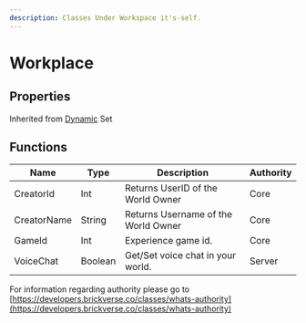```yaml
---
description: Classes Under Workspace it's-self.
---
```


# Workplace

## Properties

Inherited from [Dynamic](https://docs.brickverse.co/bricklua-lua-references-manual/dymanic) Set

## Functions

| Name        | Type    | Description                         | Authority |
| ----------- | ------- | ----------------------------------- | --------- |
| CreatorId   | Int     | Returns UserID of the World Owner   | Core      |
| CreatorName | String  | Returns Username of the World Owner | Core      |
| GameId      | Int     | Experience game id.                 | Core      |
| VoiceChat   | Boolean | Get/Set voice chat in your world.   | Server    |

For information regarding authority please go to [https://developers.brickverse.co/classes/whats-authority](https://developers.brickverse.co/classes/whats-authority)
